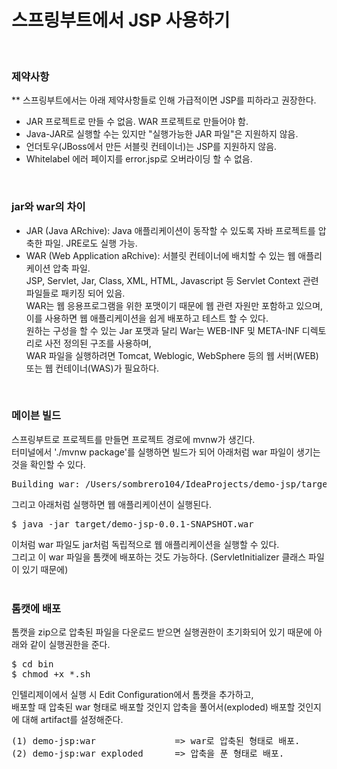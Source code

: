 
# 스프링부트에서 JSP 사용하기
<br/>

### 제약사항
** 스프링부트에서는 아래 제약사항들로 인해 가급적이면 JSP를 피하라고 권장한다. <br/>
- JAR 프로젝트로 만들 수 없음. WAR 프로젝트로 만들어야 함.
- Java-JAR로 실행할 수는 있지만 "실행가능한 JAR 파일"은 지원하지 않음.
- 언더토우(JBoss에서 만든 서블릿 컨테이너)는 JSP를 지원하지 않음.
- Whitelabel 에러 페이지를 error.jsp로 오버라이딩 할 수 없음.
<br/>

### jar와 war의 차이
- JAR (Java ARchive): Java 애플리케이션이 동작할 수 있도록 자바 프로젝트를 압축한 파일. JRE로도 실행 가능.
- WAR (Web Application aRchive): 서블릿 컨테이너에 배치할 수 있는 웹 애플리케이션 압축 파일. <br/>
    JSP, Servlet, Jar, Class, XML, HTML, Javascript 등 Servlet Context 관련 파일들로 패키징 되어 있음.<br/>
    WAR는 웹 응용프로그램을 위한 포맷이기 때문에 웹 관련 자원만 포함하고 있으며, <br/>
    이를 사용하면 웹 애플리케이션을 쉽게 배포하고 테스트 할 수 있다.<br/>
    원하는 구성을 할 수 있는 Jar 포맷과 달리 War는 WEB-INF 및 META-INF 디렉토리로 사전 정의된 구조를 사용하며,<br/>
    WAR 파일을 실행하려면 Tomcat, Weblogic, WebSphere 등의 웹 서버(WEB) 또는 웹 컨테이너(WAS)가 필요하다. <br/>
<br/>

### 메이븐 빌드
스프링부트로 프로젝트를 만들면 프로젝트 경로에 mvnw가 생긴다.<br/>
터미널에서 './mvnw package'를 실행하면 빌드가 되어 아래처럼 war 파일이 생기는 것을 확인할 수 있다.<br/>
<pre>
Building war: /Users/sombrero104/IdeaProjects/demo-jsp/target/demo-jsp-0.0.1-SNAPSHOT.war
</pre>

그리고 아래처럼 실행하면 웹 애플리케이션이 실행된다.<br/>
<pre>
$ java -jar target/demo-jsp-0.0.1-SNAPSHOT.war
</pre>
이처럼 war 파일도 jar처럼 독립적으로 웹 애플리케이션을 실행할 수 있다. <br/>
그리고 이 war 파일을 톰캣에 배포하는 것도 가능하다. (ServletInitializer 클래스 파일이 있기 때문에)<br/>
<br/>

### 톰캣에 배포
톰캣을 zip으로 압축된 파일을 다운로드 받으면 실행권한이 초기화되어 있기 때문에 아래와 같이 실행권한을 준다.<br/>
<pre>
$ cd bin
$ chmod +x *.sh
</pre>
인텔리제이에서 실행 시 Edit Configuration에서 톰캣을 추가하고,<br/>
배포할 때 압축된 war 형태로 배포할 것인지 압축을 풀어서(exploded) 배포할 것인지에 대해 artifact를 설정해준다.<br/>
<pre>
(1) demo-jsp:war               => war로 압축된 형태로 배포.
(2) demo-jsp:war exploded      => 압축을 푼 형태로 배포.
</pre>
<br/>

<br/><br/>
